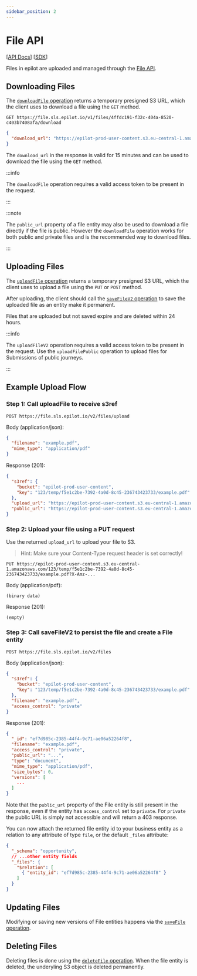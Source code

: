 ```yaml
---
sidebar_position: 2
---
```


# File API

[[API Docs](/api/file)]
[[SDK](https://www.npmjs.com/package/@epilot/file-client)]


Files in epilot are uploaded and managed through the [File API](/api/file).

## Downloading Files

The [`downloadFile` operation](/api/file#tag/files/operation/downloadFile) returns a temporary presigned S3 URL, which the client uses to download a file using the `GET` method.

```
GET https://file.sls.epilot.io/v1/files/4ffdc191-f32c-404a-8520-c403b7408afa/download
```

```json
{
  "download_url": "https://epilot-prod-user-content.s3.eu-central-1.amazonaws.com/66/3fe52f11-89d8-4482-a102-b060e9c4b328/Snapshot_202205147_140500.jpg?X-Amz-Algorithm=AWS4-HMAC-SHA256&X-Amz-Credential=ASIA5AGXFWQOZC655PER%2F20240307%2Feu-central-1%2Fs3%2Faws4_request&X-Amz-Date=20240307T130430Z&X-Amz-Expires=900&X-Amz-Security-Token=IQoJb3JpZ2..."
}
```

The `download_url` in the response is valid for 15 minutes and can be used to download the file using the `GET` method.

:::info

The `downloadFile` operation requires a valid access token to be present in the request.

:::

:::note

The `public_url` property of a file entity may also be used to download a file directly if the file is public. However the `downloadFile` operation works for both public and private files and is the recommended way to download files.

:::


## Uploading Files

The [`uploadFile` operation](/api/file#tag/files/operation/uploadFileV2) returns a temporary presigned S3 URL, which the client uses to upload a file using the `PUT` or `POST` method.

After uploading, the client should call the [`saveFileV2` operation](/api/file#tag/files/operation/saveFileV2) to save the uploaded file as an entity make it permanent.

Files that are uploaded but not saved expire and are deleted within 24 hours.

:::info

The `uploadFileV2` operation requires a valid access token to be present in the request. Use the `uploadFilePublic` operation to upload files for Submissions of public journeys.

:::

## Example Upload Flow

### Step 1: Call uploadFile to receive s3ref

```
POST https://file.sls.epilot.io/v2/files/upload
```

Body (application/json):
```json
{
  "filename": "example.pdf",
  "mime_type": "application/pdf"
}
```

Response (201):
```json
{
  "s3ref": {
    "bucket": "epilot-prod-user-content",
    "key": "123/temp/f5e1c2be-7392-4a0d-8c45-236743423733/example.pdf"
  },
  "upload_url": "https://epilot-prod-user-content.s3.eu-central-1.amazonaws.com/123/temp/f5e1c2be-7392-4a0d-8c45-236743423733/example.pdf?X-Amz-...",
  "public_url": "https://epilot-prod-user-content.s3.eu-central-1.amazonaws.com/123/temp/f5e1c2be-7392-4a0d-8c45-236743423733/example.pdf"
}
```

### Step 2: Upload your file using a PUT request

Use the returned `upload_url` to upload your file to S3.

> Hint: Make sure your Content-Type request header is set correctly!

```
PUT https://epilot-prod-user-content.s3.eu-central-1.amazonaws.com/123/temp/f5e1c2be-7392-4a0d-8c45-236743423733/example.pdf?X-Amz-...
```

Body (application/pdf):
```
(binary data)
```

Response (201):
```
(empty)
```

### Step 3: Call saveFileV2 to persist the file and create a File entity

```
POST https://file.sls.epilot.io/v2/files
```

Body (application/json):
```json
{
  "s3ref": {
    "bucket": "epilot-prod-user-content",
    "key": "123/temp/f5e1c2be-7392-4a0d-8c45-236743423733/example.pdf"
  },
  "filename": "example.pdf",
  "access_control": "private"
}
```

Response (201):
```json
{
  "_id": "ef7d985c-2385-44f4-9c71-ae06a52264f8",
  "filename": "example.pdf",
  "access_control": "private",
  "public_url": "...",
  "type": "document",
  "mime_type": "application/pdf",
  "size_bytes": 0,
  "versions": [
    ...
  ]
}
```

Note that the `public_url` property of the File entity is still present in the response, even if the entity has `access_control` set to `private`. For `private` the public URL is simply not accessible and will return a 403 response.

You can now attach the returned file entity id to your business entity as a relation to any attribute of type `file`, or the default `_files` attribute:

```json
{
  "_schema": "opportunity",
  // ...other entity fields
  "_files": {
    "$relation": [
      { "entity_id": "ef7d985c-2385-44f4-9c71-ae06a52264f8" }
    ]
  }
}
```

## Updating Files

Modifying or saving new versions of File entities happens via the [`saveFile` operation](/api/file#tag/files/operation/saveFile).


## Deleting Files

Deleting files is done using the [`deleteFile` operation](/api/file#tag/files/operation/saveFile). When the file entity is deleted, the underyling S3 object is deleted permanently.
